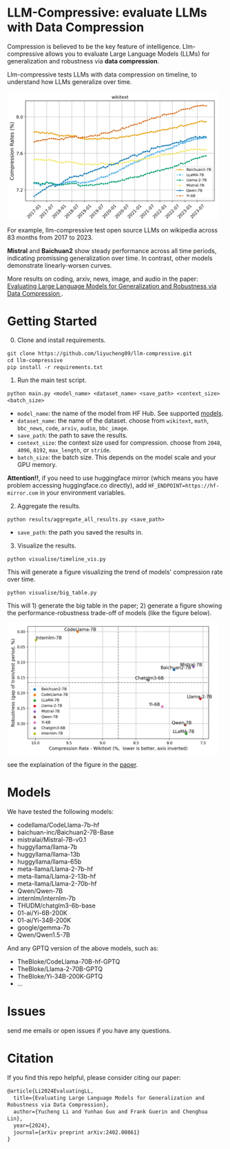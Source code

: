 # LLM-Compressive: evaluate LLMs with Data Compression

Compression is believed to be the key feature of intelligence. Llm-compressive allows you to evaluate Large Language Models (LLMs) for generalization and robustness via **data compression**.

Llm-compressive tests LLMs with data compression on timeline, to understand how LLMs generalize over time.

<img src="figs/7B-wikitext.png" alt="llm-compressive" width="490" align="center">

For example, llm-compressive test open source LLMs on wikipedia across 83 months from 2017 to 2023.

**Mistral** and **Baichuan2** show steady performance across all time periods, indicating promissing generalization over time. In contrast, other models demonstrate linearly-worsen curves.

More results on coding, arxiv, news, image, and audio in the paper: [Evaluating Large Language Models for Generalization and Robustness via Data Compression
](https://arxiv.org/pdf/2402.00861.pdf).

# Getting Started

0. Clone and install requirements.

```
git clone https://github.com/liyucheng09/llm-compressive.git
cd llm-compressive
pip install -r requirements.txt
```

1. Run the main test script.

```
python main.py <model_name> <dataset_name> <save_path> <context_size> <batch_size>
```

- `model_name`: the name of the model from HF Hub. See supported [models](#models).
- `dataset_name`: the name of the dataset. choose from `wikitext`, `math`, `bbc_news`, `code`, `arxiv`, `audio`, `bbc_image`.
- `save_path`: the path to save the results.
- `context_size`: the context size used for compression. choose from `2048`, `4096`, `8192`, `max_length`, or `stride`.
- `batch_size`: the batch size. This depends on the model scale and your GPU memory.

**Attention!!**, if you need to use huggingface mirror (which means you have problem accessing huggingface.co directly), add `HF_ENDPOINT=https://hf-mirror.com` in your environment variables.

2. Aggregate the results.

```
python results/aggregate_all_results.py <save_path>
```

- `save_path`: the path you saved the results in.

3. Visualize the results.

```
python visualise/timeline_vis.py
```

This will generate a figure visualizing the trend of models' compression rate over time.

```
python visualise/big_table.py
```

This will 1) generate the big table in the paper; 2) generate a figure showing the performance-robustness trade-off of models (like the figure below).

<img src="figs/robustness_performance_Wikitext_7B.png" alt="performance-robustness" width="490" align="center" margin="auto">

see the explaination of the figure in the [paper](https://arxiv.org/pdf/2402.00861.pdf).

# Models

We have tested the following models:
- codellama/CodeLlama-7b-hf
- baichuan-inc/Baichuan2-7B-Base
- mistralai/Mistral-7B-v0.1
- huggyllama/llama-7b
- huggyllama/llama-13b
- huggyllama/llama-65b
- meta-llama/Llama-2-7b-hf
- meta-llama/Llama-2-13b-hf
- meta-llama/Llama-2-70b-hf
- Qwen/Qwen-7B
- internlm/internlm-7b
- THUDM/chatglm3-6b-base
- 01-ai/Yi-6B-200K
- 01-ai/Yi-34B-200K
- google/gemma-7b
- Qwen/Qwen1.5-7B

And any GPTQ version of the above models, such as:

- TheBloke/CodeLlama-70B-hf-GPTQ
- TheBloke/Llama-2-70B-GPTQ
- TheBloke/Yi-34B-200K-GPTQ
- ...

# Issues

send me emails or open issues if you have any questions.

# Citation

If you find this repo helpful, please consider citing our paper:

```
@article{Li2024EvaluatingLL,
  title={Evaluating Large Language Models for Generalization and Robustness via Data Compression},
  author={Yucheng Li and Yunhao Guo and Frank Guerin and Chenghua Lin},
  year={2024},
  journal={arXiv preprint arXiv:2402.00861}
}
```
